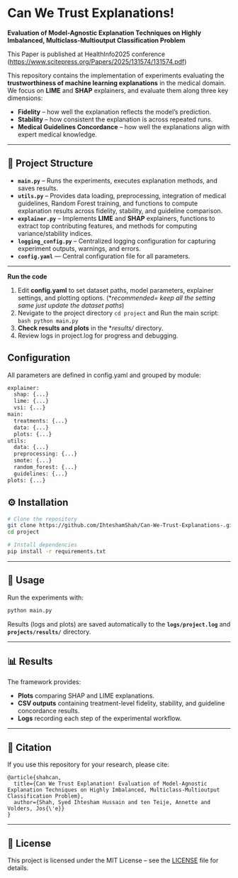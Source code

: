 
# Can We Trust Explanations! 
**Evaluation of Model-Agnostic Explanation Techniques on Highly**
**Imbalanced, Multiclass-Multioutput Classification Problem**

This Paper is published at HealthInfo2025 conference (https://www.scitepress.org/Papers/2025/131574/131574.pdf)

This repository contains the implementation of experiments evaluating the **trustworthiness of machine learning explanations** in the medical domain.
We focus on **LIME** and **SHAP** explainers, and evaluate them along three key dimensions:

* **Fidelity** – how well the explanation reflects the model’s prediction.
* **Stability** – how consistent the explanation is across repeated runs.
* **Medical Guidelines Concordance** – how well the explanations align with expert medical knowledge.

---

## 📂 Project Structure

* **`main.py`** – Runs the experiments, executes explanation methods, and saves results.
* **`utils.py`** – Provides data loading, preprocessing, integration of medical guidelines, Random Forest training, and functions to compute explanation results across fidelity, stability, and guideline comparison.
* **`explainer.py`** – Implements **LIME** and **SHAP** explainers, functions to extract top contributing features, and methods for computing variance/stability indices.
* **`logging_config.py`** – Centralized logging configuration for capturing experiment outputs, warnings, and errors.
* **`config.yaml`** — Central configuration file for all parameters.
---

**Run the code**
1. Edit **config.yaml** to set dataset paths, model parameters, explainer settings, and plotting options. (**recommended= keep all the setting same just update the dataset paths*)
2. Nevigate to the project directory ``` cd project ``` and Run the main script: ```bash python main.py ```
3. **Check results and plots** in the **results/* directory.
4. Review logs in project.log for progress and debugging.

## Configuration
All parameters are defined in config.yaml and grouped by module:

```bash
explainer:
  shap: {...}
  lime: {...}
  vsi: {...}
main:
  treatments: {...}
  data: {...}
  plots: {...}
utils:
  data: {...}
  preprocessing: {...}
  smote: {...}
  random_forest: {...}
  guidelines: {...}
plots: {...}
```

## ⚙️ Installation

```bash
# Clone the repository
git clone https://github.com/IhteshamShah/Can-We-Trust-Explanations-.git
cd project

# Install dependencies
pip install -r requirements.txt
```

---

## 🚀 Usage

Run the experiments with:

```bash
python main.py
```

Results (logs and plots) are saved automatically to the **`logs/project.log`** and  **`projects/results/`** directory.

---

## 📊 Results

The framework provides:

* **Plots** comparing SHAP and LIME explanations.
* **CSV outputs** containing treatment-level fidelity, stability, and guideline concordance results.
* **Logs** recording each step of the experimental workflow.

---

## 🧾 Citation

If you use this repository for your research, please cite:

```
@article{shahcan,
  title={Can We Trust Explanation! Evaluation of Model-Agnostic Explanation Techniques on Highly Imbalanced, Multiclass-Multioutput Classification Problem},
  author={Shah, Syed Ihtesham Hussain and ten Teije, Annette and Volders, Jos{\'e}}
}
```

---

## 📌 License

This project is licensed under the MIT License – see the [LICENSE](LICENSE) file for details.